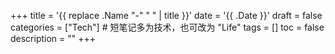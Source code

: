 +++
title = '{{ replace .Name "-" " " | title }}'
date = '{{ .Date }}'
draft = false
categories = ["Tech"]          # 短笔记多为技术，也可改为 "Life"
tags = []
toc = false
description = ""
+++